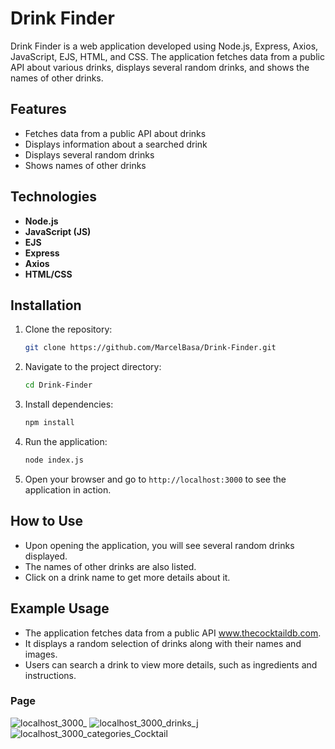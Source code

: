 # Drink Finder

Drink Finder is a web application developed using Node.js, Express, Axios, JavaScript, EJS, HTML, and CSS. The application fetches data from a public API about various drinks, displays several random drinks, and shows the names of other drinks.

## Features
- Fetches data from a public API about drinks
- Displays information about a searched drink
- Displays several random drinks
- Shows names of other drinks

## Technologies
- **Node.js**
- **JavaScript (JS)**
- **EJS**
- **Express**
- **Axios**
- **HTML/CSS**

## Installation
1. Clone the repository:
    ```sh
    git clone https://github.com/MarcelBasa/Drink-Finder.git
    ```
2. Navigate to the project directory:
    ```sh
    cd Drink-Finder
    ```
3. Install dependencies:
    ```sh
    npm install
    ```
4. Run the application:
    ```sh
    node index.js
    ```
5. Open your browser and go to `http://localhost:3000` to see the application in action.

## How to Use
- Upon opening the application, you will see several random drinks displayed.
- The names of other drinks are also listed.
- Click on a drink name to get more details about it.

## Example Usage
- The application fetches data from a public API www.thecocktaildb.com.
- It displays a random selection of drinks along with their names and images.
- Users can search a drink to view more details, such as ingredients and instructions.

### Page
![localhost_3000_](https://github.com/user-attachments/assets/fee96934-cd51-4454-8752-8f363c038abb)
![localhost_3000_drinks_j](https://github.com/user-attachments/assets/6839b0c4-b6c6-45e0-9123-97b44dca841a)
![localhost_3000_categories_Cocktail](https://github.com/user-attachments/assets/eeb4bd90-b043-4a5e-ac83-b874a00886df)



